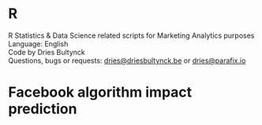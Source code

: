 # R
R Statistics & Data Science related scripts for Marketing Analytics purposes
<br>Language: English
<br>Code by Dries Bultynck
<br>Questions, bugs or requests: dries@driesbultynck.be or dries@parafix.io

# Facebook algorithm impact prediction
